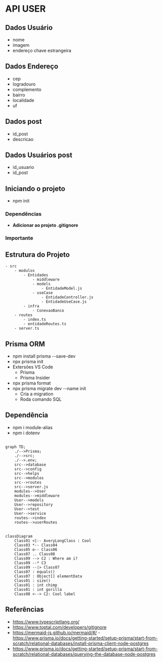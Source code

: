 
# API USER

## Dados Usuário
- nome
- imagem
- endereço chave estrangeira
## Dados Endereço
- cep
- logradouro
- complemento
- bairro
- localidade
- uf

## Dados post
- id_post
- descricao

## Dados Usuários post 
- id_usuario
- id_post

## Iniciando o projeto
- npm init

### Dependências

- **Adicionar ao projeto .gitignore**

### Importante




## Estrutura do Projeto
```
- src
    - modulos
        - Entidades
            - middleware
            - models
                - EntidadeModel.js
            - useCase
                - EntidadeController.js
                - EntidadeUseCase.js
        - infra
            - ConexaoBanco
    - routes
        - index.ts
        - entidadeRoutes.ts
    - server.ts
```

## Prisma ORM
- npm install prisma --save-dev
- npx prisma init
- Extersões VS Code
    - Prisma
    - Prisma Insider
- npx prisma format
- npx prisma migrate dev --name init
    - Cria a migration
    - Roda comando SQL

## Dependência
- npm i module-alias
- npm i dotenv

## 
```mermaid
graph TD;
    ./-->Prisma;
    ./-->src;
    ./-->.env;
    src-->database
    src-->config
    src-->helps
    src-->modules
    src-->routes
    src-->server.js
    modules-->User
    modules-->middleware
    User-->models
    User-->repository
    User-->test
    User-->service
    routes-->index
    routes-->userRoutes
```

##


```mermaid
classDiagram
    Class01 <|-- AveryLongClass : Cool
    Class03 *-- Class04
    Class05 o-- Class06
    Class07 .. Class08
    Class09 --> C2 : Where am i?
    Class09 --* C3
    Class09 --|> Class07
    Class07 : equals()
    Class07 : Object[] elementData
    Class01 : size()
    Class01 : int chimp
    Class01 : int gorilla
    Class08 <--> C2: Cool label
```

## Referências
- https://www.typescriptlang.org/
- https://www.toptal.com/developers/gitignore
- https://mermaid-js.github.io/mermaid/#/
-https://www.prisma.io/docs/getting-started/setup-prisma/start-from-scratch/relational-databases/install-prisma-client-node-postgres
- https://www.prisma.io/docs/getting-started/setup-prisma/start-from-scratch/relational-databases/querying-the-database-node-postgres


